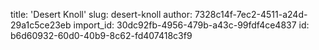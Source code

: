 title: 'Desert Knoll'
slug: desert-knoll
author: 7328c14f-7ec2-4511-a24d-29a1c5ce23eb
import_id: 30dc92fb-4956-479b-a43c-99fdf4ce4837
id: b6d60932-60d0-40b9-8c62-fd407418c3f9

